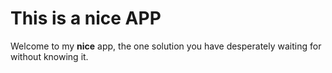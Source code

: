 #  This is a nice APP

Welcome to my **nice** app, the one solution you have desperately waiting for without knowing it.
